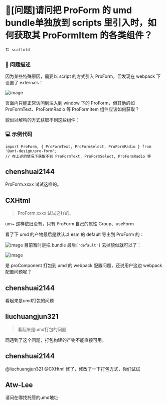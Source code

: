 # 🧐[问题]请问把 ProForm 的 umd bundle单独放到 scripts 里引入时，如何获取其 ProFormItem 的各类组件？

`🏗 scaffold`

### 🧐 问题描述

因为某些特殊原因，需要以 script 的方式引入 ProForm，但发现在 webpack 下设置了 externals：

![image](https://user-images.githubusercontent.com/6263570/98801789-498d2280-244d-11eb-89f7-471566994d90.png)

页面内只能正常访问到注入到 window 下的 ProForm，但其他的如 ProFormText、ProFormRadio 等 ProFormItem 组件应该如何获取？

貌似以解构的方式获取不到这些组件：

<!--
详细地描述问题，让大家都能理解
-->

### 💻 示例代码

```
import ProForm, { ProFormText, ProFormSelect, ProFormRadio } from '@ant-design/pro-form';
// 在上述的情况下获取不到 ProFormText, ProFormSelect, ProFormRadio 等

```

## chenshuai2144

ProForm.xxxx 试试这样的。

## CXHtml

> ProForm.xxxx 试试这样的。

um~ 这样依旧没有，只有 ProForm 自己的属性 Group、useForm

看了下 umd 的产物最后是默认以 esm 的 default 导出到 ProForm 的：

![image](https://user-images.githubusercontent.com/6263570/98894478-cec11780-24df-11eb-8279-d83a6a37217c.png)
目前暂时是把 bundle 最后`['default']` 去掉貌似就可以了：

![image](https://user-images.githubusercontent.com/6263570/98894391-a9340e00-24df-11eb-8a21-8e48aac89efd.png)

是 proComponent 打包到 umd 的 webpack 配置问题，还说用户这边 webpack 配置问题呢？

## chenshuai2144

看起来是umd打包的问题

## liuchuangjun321

> 看起来是umd打包的问题

同遇到了这个问题，打包构建的产物不能直接可用。

## chenshuai2144

@liuchuangjun321 @CXHtml 修了，修改了一下打包方式，你们试试

## Atw-Lee

请问在哪找托管的umd地址
